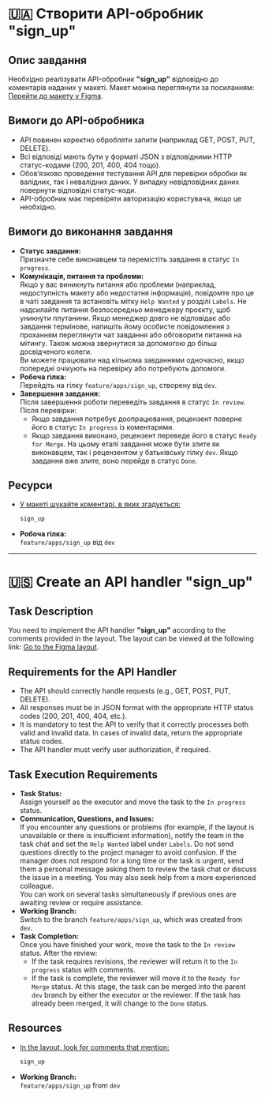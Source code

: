 # 🇺🇦 Створити API-обробник "sign_up"

## Опис завдання
Необхідно реалізувати API-обробник **"sign_up"** відповідно до коментарів наданих у макеті. Макет можна переглянути за посиланням:
[Перейти до макету у Figma](https://www.figma.com/design/XMX1W4mwttgUy8L0a4kzQe/Bronyumo.ua-(special-task-mockup)?node-id=0-1&t=wnXX2PPEWtIi002e-1).

## Вимоги до API-обробника
- API повинен коректно обробляти запити (наприклад GET, POST, PUT, DELETE).
- Всі відповіді мають бути у форматі JSON з відповідними HTTP статус-кодами (200, 201, 400, 404 тощо).
- Обов’язково проведення тестування API для перевірки обробки як валідних, так і невалідних даних. У випадку невідповідних даних повернути відповідні статус-коди.
- API-обробник має перевіряти авторизацію користувача, якщо це необхідно.

## Вимоги до виконання завдання
- **Статус завдання:**  
  Призначте себе виконавцем та перемістіть завдання в статус `In progress`.
- **Комунікація, питання та проблеми:**  
  Якщо у вас виникнуть питання або проблеми (наприклад, недоступність макету або недостатня інформація), повідомте про це в чаті завдання та встановіть мітку `Help Wanted` у розділі `Labels`. Не надсилайте питання безпосередньо менеджеру проєкту, щоб уникнути плутанини. Якщо менеджер довго не відповідає або завдання термінове, напишіть йому особисте повідомлення з проханням переглянути чат завдання або обговорити питання на мітингу. Також можна звернутися за допомогою до більш досвідченого колеги.  
  Ви можете працювати над кількома завданнями одночасно, якщо попередні очікують на перевірку або потребують допомоги.
- **Робоча гілка:**  
  Перейдіть на гілку `feature/apps/sign_up`, створену від `dev`.
- **Завершення завдання:**  
  Після завершення роботи переведіть завдання в статус `In review`. Після перевірки:  
  - Якщо завдання потребує доопрацювання, рецензент поверне його в статус `In progress` із коментарями.  
  - Якщо завдання виконано, рецензент переведе його в статус `Ready for Merge`. На цьому етапі завдання може бути злите як виконавцем, так і рецензентом у батьківську гілку `dev`. Якщо завдання вже злите, воно перейде в статус `Done`.

## Ресурси
- [У макеті шукайте коментарі, в яких згадується:](https://www.figma.com/design/XMX1W4mwttgUy8L0a4kzQe/Bronyumo.ua-(special-task-mockup)?node-id=0-1&t=wnXX2PPEWtIi002e-1)  
    ```bash
    sign_up
    ```
- **Робоча гілка:**  
  `feature/apps/sign_up` від `dev`
---
# 🇺🇸 Create an API handler "sign_up"

## Task Description
You need to implement the API handler **"sign_up"** according to the comments provided in the layout. The layout can be viewed at the following link:
[Go to the Figma layout](https://www.figma.com/design/XMX1W4mwttgUy8L0a4kzQe/Bronyumo.ua-(special-task-mockup)?node-id=0-1&t=wnXX2PPEWtIi002e-1).

## Requirements for the API Handler
- The API should correctly handle requests (e.g., GET, POST, PUT, DELETE).
- All responses must be in JSON format with the appropriate HTTP status codes (200, 201, 400, 404, etc.).
- It is mandatory to test the API to verify that it correctly processes both valid and invalid data. In cases of invalid data, return the appropriate status codes.
- The API handler must verify user authorization, if required.

## Task Execution Requirements
- **Task Status:**  
  Assign yourself as the executor and move the task to the `In progress` status.
- **Communication, Questions, and Issues:**  
  If you encounter any questions or problems (for example, if the layout is unavailable or there is insufficient information), notify the team in the task chat and set the `Help Wanted` label under `Labels`. Do not send questions directly to the project manager to avoid confusion. If the manager does not respond for a long time or the task is urgent, send them a personal message asking them to review the task chat or discuss the issue in a meeting. You may also seek help from a more experienced colleague.  
  You can work on several tasks simultaneously if previous ones are awaiting review or require assistance.
- **Working Branch:**  
  Switch to the branch `feature/apps/sign_up`, which was created from `dev`.
- **Task Completion:**  
  Once you have finished your work, move the task to the `In review` status. After the review:  
  - If the task requires revisions, the reviewer will return it to the `In progress` status with comments.  
  - If the task is complete, the reviewer will move it to the `Ready for Merge` status. At this stage, the task can be merged into the parent `dev` branch by either the executor or the reviewer. If the task has already been merged, it will change to the `Done` status.

## Resources
- [In the layout, look for comments that mention:](https://www.figma.com/design/XMX1W4mwttgUy8L0a4kzQe/Bronyumo.ua-(special-task-mockup)?node-id=0-1&t=wnXX2PPEWtIi002e-1)  
    ```bash
    sign_up
    ```
- **Working Branch:**  
  `feature/apps/sign_up` from `dev`